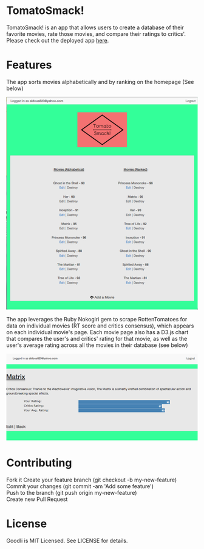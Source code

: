 # TomatoSmack!

TomatoSmack! is an app that allows users to create a database of their favorite movies, rate those movies, and compare their ratings to critics'. Please check out the deployed app [here](http://tomatosmack.herokuapp.com/).

# Features

The app sorts movies alphabetically and by ranking on the homepage (See below) 

![Alt text](/app/assets/images/Homescreen.png)

The app leverages the Ruby Nokogiri gem to scrape RottenTomatoes for data on individual movies (RT score and critics consensus), which appears on each individual movie's page. Each movie page also has a D3.js chart that compares the user's and critics' rating for that movie, as well as the user's average rating across all the movies in their database (see below)

![Alt text](/app/assets/images/Moviefile.png)

# Contributing

Fork it Create your feature branch (git checkout -b my-new-feature)
<br />
Commit your changes (git commit -am 'Add some feature')
<br />
Push to the branch (git push origin my-new-feature)
<br />
Create new Pull Request

# License

Goodli is MIT Licensed. See LICENSE for details.
